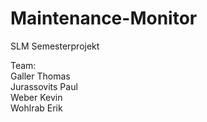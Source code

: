 # Maintenance-Monitor

SLM Semesterprojekt

Team:
</br>Galler Thomas
</br>Jurassovits Paul
</br>Weber Kevin
</br>Wohlrab Erik
